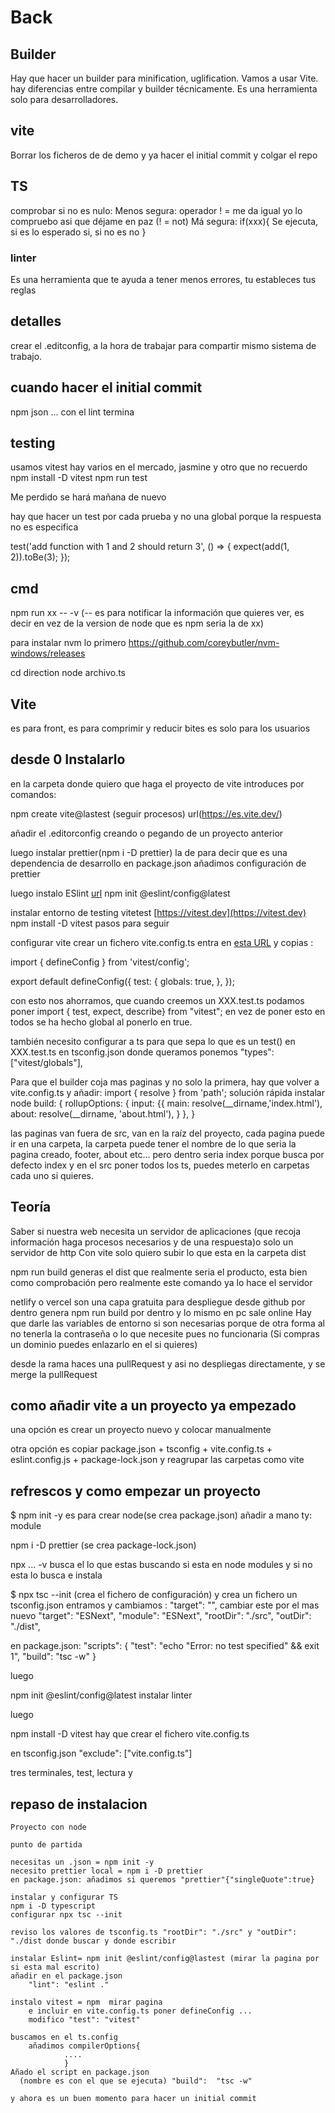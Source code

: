 # Back

## Builder

Hay que hacer un builder para minification, uglification.
Vamos a usar Vite.
hay diferencias entre compilar y builder técnicamente.
Es una herramienta solo para desarrolladores.

## vite

Borrar los ficheros de de demo y ya hacer el  initial commit y colgar el repo

## TS

comprobar si no es nulo:
    Menos segura: operador ! = me da igual yo lo compruebo asi que déjame en paz (! = not)
    Má segura: if(xxx){
                    Se ejecuta, si es lo esperado si, si no es no
                }
### linter

Es una herramienta que te ayuda a tener menos errores, tu estableces tus reglas

## detalles

crear el .editconfig, a la hora de trabajar para compartir mismo sistema de trabajo.

## cuando hacer el initial commit

npm json
...
con el lint termina

## testing

usamos vitest hay varios en el mercado, jasmine y otro que no recuerdo
npm install -D vitest
npm run test

Me perdido se hará mañana de nuevo

hay que hacer un test por cada prueba y no una global porque la respuesta no es especifica

test('add function with 1 and 2 should return 3', () => {
    expect(add(1, 2)).toBe(3);
    });

## cmd

npm run xx -- -v (-- es para notificar la información que quieres ver, es decir en vez de la version de node que es npm seria la de xx)

para instalar nvm lo primero
<https://github.com/coreybutler/nvm-windows/releases>

cd direction node archivo.ts

## Vite

es para front, es para comprimir y reducir bites es solo para los usuarios

## desde 0 Instalarlo

en la carpeta donde quiero que haga el proyecto de vite introduces por comandos:

npm create vite@lastest (seguir procesos) url(https://es.vite.dev/)

añadir el .editorconfig creando o pegando de un proyecto anterior

luego instalar prettier(npm i -D prettier) la de para decir que es una dependencia de desarrollo
en package.json añadimos configuración de prettier

luego instalo ESlint [url](https://eslint.org/)  npm init @eslint/config@latest

instalar entorno de testing vitetest [https://vitest.dev](https://vitest.dev)   npm install -D vitest
pasos para seguir

configurar vite
crear un fichero vite.config.ts
entra en [esta URL](https://vitest.dev/config/file.html#managing-vitest-config-file)
y copias :

import { defineConfig } from 'vitest/config';

export default defineConfig({
    test: {
        globals: true,
    },
});

con esto nos ahorramos, que cuando creemos un XXX.test.ts podamos poner
import { test, expect, describe} from "vitest";
 en vez de poner esto en todos se ha hecho global al ponerlo en true.

también necesito configurar a ts para que sepa lo que es un test() en XXX.test.ts  en tsconfig.json donde queramos ponemos
"types": ["vitest/globals"],

Para que el builder coja mas paginas y no solo la primera, hay que volver a vite.config.ts y añadir:
import { resolve } from 'path';
solución rápida instalar node
  build: {
        rollupOptions: {
            input: {{
                main: resolve(__dirname,'index.html'),
                about: resolve(__dirname, 'about.html'),
            }
        },
    }

las paginas van fuera de src, van en la raíz del proyecto, cada pagina puede ir en una carpeta, la carpeta puede tener el nombre de lo que seria la pagina creado, footer, about etc... pero dentro seria index porque busca por defecto index y en el src poner todos los ts, puedes meterlo en carpetas cada uno si quieres.

## Teoría

Saber si nuestra web necesita un servidor de aplicaciones (que recoja información haga procesos necesarios y de una respuesta)o solo un servidor de http 
Con vite solo quiero subir lo que esta en la carpeta dist

npm run build generas el dist que realmente seria el producto, esta bien como comprobación pero realmente este comando ya lo hace el servidor

netlify o vercel son una capa gratuita para despliegue desde github 
  por dentro genera npm run build por dentro y lo mismo en pc sale online
  Hay que darle las variables de entorno si son necesarias porque de otra forma al no tenerla la contraseña o lo que necesite pues no funcionaria
(Si compras un dominio puedes enlazarlo en el si quieres)

desde la rama haces una pullRequest y asi no despliegas directamente, y se merge la pullRequest

## como añadir vite a un proyecto ya empezado

una opción es crear un proyecto nuevo y colocar manualmente

otra opción es copiar package.json + tsconfig + vite.config.ts + eslint.config.js + package-lock.json y reagrupar las carpetas como vite

## refrescos y como empezar un proyecto 
$ npm init -y es para crear node(se crea package.json)
añadir a mano ty: module

npm i -D prettier (se crea package-lock.json)

npx ... -v busca el lo que estas buscando si esta en node modules y si no esta lo busca e instala 

$ npx tsc --init (crea el fichero de configuración) y crea un fichero un tsconfig.json 
    entramos y cambiamos :
        "target": "", cambiar este por el mas nuevo "target": "ESNext",
        "module": "ESNext",
        "rootDir": "./src", 
        "outDir": "./dist",

en package.json:
    "scripts": {
        "test": "echo \"Error: no test specified\" && exit 1",
        "build": "tsc -w"
    }

luego 

npm init @eslint/config@latest instalar linter

luego 

npm install -D vitest
hay que crear el fichero vite.config.ts

en tsconfig.json "exclude": ["vite.config.ts"]

tres terminales, test, lectura y 

## repaso de instalacion

    Proyecto con node

    punto de partida

    necesitas un .json = npm init -y
    necesito prettier local = npm i -D prettier
    en package.json: añadimos si queremos "prettier"{"singleQuote":true}

    instalar y configurar TS
    npm i -D typescript
    configurar npx tsc --init

    reviso los valores de tsconfig.ts "rootDir": "./src" y "outDir": "./dist donde buscar y donde escribir

    instalar Eslint= npm init @eslint/config@lastest (mirar la pagina por si esta mal escrito)
    añadir en el package.json 
        "lint": "eslint ."

    instalo vitest = npm  mirar pagina
        e incluir en vite.config.ts poner defineConfig ...
        modifico "test": "vitest"

    buscamos en el ts.config
        añadimos compilerOptions{
                ....
                }
    Añado el script en package.json
      (nombre es con el que se ejecuta) "build":  "tsc -w"

    y ahora es un buen momento para hacer un initial commit  




